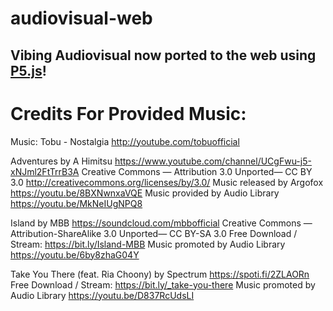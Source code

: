 # audiovisual-web 

## Vibing Audiovisual now ported to the web using [P5.js](https://p5js.org/)!

# Credits For Provided Music:
Music: Tobu - Nostalgia
http://youtube.com/tobuofficial

Adventures by A Himitsu https://www.youtube.com/channel/UCgFwu-j5-xNJml2FtTrrB3A 
Creative Commons — Attribution 3.0 Unported— CC BY 3.0 http://creativecommons.org/licenses/by/3.0/ 
Music released by Argofox https://youtu.be/8BXNwnxaVQE 
Music provided by Audio Library https://youtu.be/MkNeIUgNPQ8

Island by MBB https://soundcloud.com/mbbofficial
Creative Commons — Attribution-ShareAlike 3.0 Unported— CC BY-SA 3.0
Free Download / Stream: https://bit.ly/Island-MBB
Music promoted by Audio Library https://youtu.be/6by8zhaG04Y

Take You There (feat. Ria Choony) by Spectrum https://spoti.fi/2ZLAORn
Free Download / Stream: https://bit.ly/_take-you-there
Music promoted by Audio Library https://youtu.be/D837RcUdsLI
